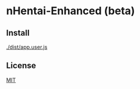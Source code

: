 # nHentai-Enhanced (beta)

## Install
[./dist/app.user.js](https://github.com/NekoChanTaiwan/nHentai-Enhanced/raw/main/dist/app.user.js)

## License
[MIT](https://github.com/NekoChanTaiwan/nHentai-Enhanced/blob/main/LICENSE)